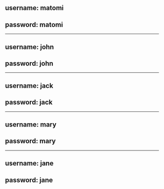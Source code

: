 ## username: matomi 
## password: matomi

------------------

## username: john 
## password: john


------------------

## username: jack 
## password: jack

------------------

## username: mary 
## password: mary


------------------

## username: jane 
## password: jane
